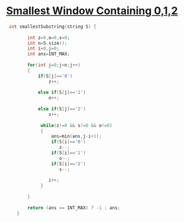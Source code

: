 <h1><a href="https://www.geeksforgeeks.org/problems/smallest-window-containing-0-1-and-2--170637/1">Smallest Window Containing 0,1,2</a></h1>

```cpp
 int smallestSubstring(string S) {
        
        int z=0,o=0,s=0;
        int n=S.size();
        int i=0,j=0;
        int ans=INT_MAX;
        
        for(int j=0;j<n;j++)
        {
            if(S[j]=='0')
                z++;
            
            else if(S[j]=='1')
                o++;
                
            else if(S[j]=='2') 
                s++;
                
             while(z!=0 && s!=0 && o!=0)
             {
                 ans=min(ans,j-i+1);
                 if(S[i]=='0')
                    z--;
                 if(S[i]=='1')
                    o--;  
                 if(S[i]=='2')
                    s--;
                
                i++;
             }
       
        }
        
        return (ans == INT_MAX) ? -1 : ans;
    }
```